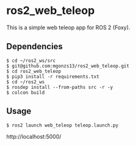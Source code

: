 # ros2_web_teleop

This is a simple web teleop app for ROS 2 (Foxy).

## Dependencies

```shell
$ cd ~/ros2_ws/src
$ git@github.com:mgonzs13/ros2_web_teleop.git
$ cd ros2_web_teleop
$ pip3 install -r requirements.txt
$ cd ~/ros2_ws
$ rosdep install --from-paths src -r -y
$ colcon build
```

## Usage

```shell
$ ros2 launch web_teleop teleop.launch.py
```

http://localhost:5000/
